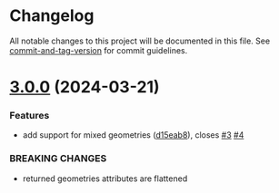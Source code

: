 # Changelog

All notable changes to this project will be documented in this file. See [commit-and-tag-version](https://github.com/absolute-version/commit-and-tag-version) for commit guidelines.

# [3.0.0](https://github.com/vorg/geom-merge/compare/v2.0.0...v3.0.0) (2024-03-21)


### Features

* add support for mixed geometries ([d15eab8](https://github.com/vorg/geom-merge/commit/d15eab8f14faaa687bca24b549a3233354330204)), closes [#3](https://github.com/vorg/geom-merge/issues/3) [#4](https://github.com/vorg/geom-merge/issues/4)


### BREAKING CHANGES

* returned geometries attributes are flattened
